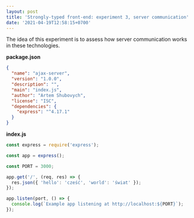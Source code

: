 ```yaml
---
layout: post
title: 'Strongly-typed front-end: experiment 3, server communication'
date: '2021-04-19T12:58:15+0700'
---
```


The idea of this experiment is to assess how server communication works in these technologies.

**package.json**

```json
{
  "name": "ajax-server",
  "version": "1.0.0",
  "description": "",
  "main": "index.js",
  "author": "Artem Shubovych",
  "license": "ISC",
  "dependencies": {
    "express": "^4.17.1"
  }
}
```

**index.js**

```js
const express = require('express');

const app = express();

const PORT = 3000;

app.get('/', (req, res) => {
  res.json({ 'hello': 'cześć', 'world': 'świat' });
});

app.listen(port, () => {
  console.log(`Example app listening at http://localhost:${PORT}`);
});
```
